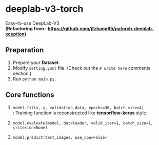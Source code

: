 # deeplab-v3-torch
Easy-to-use DeepLab-V3  
**(Refactoring from : https://github.com/jfzhang95/pytorch-deeplab-xception)**  


## Preparation
1) Prepare your **Dataset**.
2) Modify ``setting.yaml`` file. (Check out the `# write here` comments section.)
3) Run ``python main.py``.


## Core functions
1) ``model.fit(x, y, validation_data, epochs=30, batch_size=4)``   
    : Training function is reconstructed like **tensorflow-keras** style.
  
2) ``model.evaluate(model, dataloader, valid_iter=1, batch_size=1, criterion=None)``

3) ``model.predict(test_images, use_cpu=False)``
